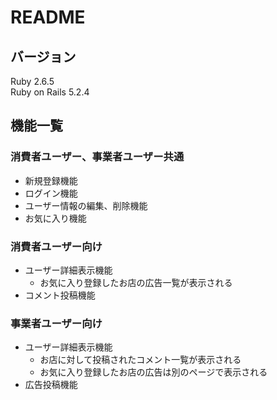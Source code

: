 # README

## バージョン  
Ruby 2.6.5  
Ruby on Rails 5.2.4  
  
## 機能一覧　　
  
  ### 消費者ユーザー、事業者ユーザー共通
 * 新規登録機能
 * ログイン機能  
 * ユーザー情報の編集、削除機能   
 * お気に入り機能
    
  ### 消費者ユーザー向け
 * ユーザー詳細表示機能
    * お気に入り登録したお店の広告一覧が表示される
 * コメント投稿機能
    
  ### 事業者ユーザー向け
 * ユーザー詳細表示機能
    * お店に対して投稿されたコメント一覧が表示される
    * お気に入り登録したお店の広告は別のページで表示される
 * 広告投稿機能    
